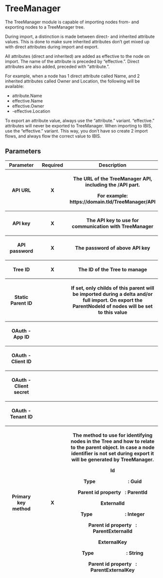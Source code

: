 # TreeManager

The TreeManager module is capable of importing nodes from- and exporting
nodes to a TreeManager tree.

During import, a distinction is made between direct- and inherited
attribute values. This is done to make sure inherited attributes don’t
get mixed up with direct attributes during import and export.

All attributes (direct and inherited) are added as effective to the node
on import. The name of the attribute is preceded by “effective.”. Direct
attributes are also added, preceded with “attribute.”.

For example, when a node has 1 direct attribute called Name, and 2
inherited attributes called Owner and Location, the following will be
available:

-   attribute.Name
-   effective.Name
-   effective.Owner
-   -effective.Location

To export an attribute value, always use the “attribute.” variant.
“effective.” attributes will never be exported to TreeManager. When
importing to IBIS, use the “effective.” variant. This way, you don’t
have so create 2 import flows, and always flow the correct value to
IBIS.

## Parameters

<table class="table table-bordered">
<colgroup>
<col style="width: 33%" />
<col style="width: 33%" />
<col style="width: 33%" />
</colgroup>
<thead class="thead-light">
<tr class="header">
<th>Parameter</th>
<th class="text-center">Required</th>
<th>Description</th>
</tr>
<tr class="odd">
<th><p>API URL</p></th>
<th><p><strong>X</strong></p></th>
<th><p>The URL of the TreeManager API, including the /API part.</p>
<p>For example: https://domain.tld/TreeManager/API</p></th>
</tr>
<tr class="header">
<th><p>API key</p></th>
<th><p><strong>X</strong></p></th>
<th><p>The API key to use for communication with TreeManager</p></th>
</tr>
<tr class="odd">
<th><p>API password</p></th>
<th><p><strong>X</strong></p></th>
<th><p>The password of above API key</p></th>
</tr>
<tr class="header">
<th><p>Tree ID</p></th>
<th><p><strong>X</strong></p></th>
<th><p>The ID of the Tree to manage</p></th>
</tr>
<tr class="odd">
<th><p>Static Parent ID</p></th>
<th><p><strong> </strong></p></th>
<th><p>If set, only childs of this parent will be imported during a
delta and/or full import. On export the ParentNodeId of nodes will be
set to this value</p></th>
</tr>
<tr class="header">
<th><p>OAuth - App ID</p></th>
<th><p><strong> </strong></p></th>
<th><p> </p></th>
</tr>
<tr class="odd">
<th><p>OAuth - Client ID</p></th>
<th><p><strong> </strong></p></th>
<th><p> </p></th>
</tr>
<tr class="header">
<th><p>OAuth - Client secret</p></th>
<th><p><strong> </strong></p></th>
<th><p> </p></th>
</tr>
<tr class="odd">
<th><p>OAuth - Tenant ID</p></th>
<th><p><strong> </strong></p></th>
<th><p> </p></th>
</tr>
<tr class="header">
<th><p>Primary key method</p></th>
<th><p><strong>X</strong></p></th>
<th><p>The method to use for identifying nodes in the Tree and how to
relate to the parent object. In case a node identifier is not set during
export it will be generated by TreeManager.</p>
<div class="mb-5">
<p><strong>Id</strong></p>
<p>Type                         : Guid</p>
<p>Parent id property   : ParentId<br />
</p>
</div>
<div class="mb-5">
<p><strong>ExternalId</strong></p>
<p>Type                         : Integer</p>
<p>Parent id property   : ParentExternalId</p>
</div>
<div class="mb-5">
<p><strong>ExternalKey</strong></p>
<p>Type                         : String</p>
<p>Parent id property   : ParentExternalKey</p>
</div></th>
</tr>
</thead>
&#10;</table>
